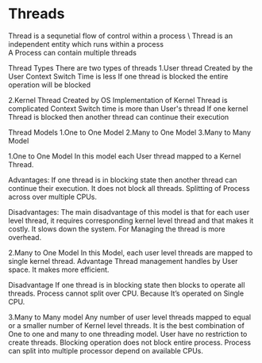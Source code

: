  # Threads 
Thread is a sequnetial flow of control within a process \ 
Thread is an independent entity which runs within a process \
A Process can contain multiple threads 

Thread Types 
There are two types of threads 
1.User thread
Created by the User
Context Switch Time is less 
If one thread is blocked the entire operation will be blocked 

2.Kernel Thread 
Created by OS
Implementation of Kernel Thread is complicated 
Context Switch time is more than User's thread 
If one kernel Thread is blocked then another thread can continue their execution 

Thread Models 
	1.One to One Model 
	2.Many to One Model 
	3.Many to Many Model 

1.One to One Model 
In this model each User thread mapped to a Kernel Thread.

Advantages:
If one thread is in blocking state then another thread can continue their execution. It does not block all threads.
Splitting of Process across over multiple CPUs.

Disadvantages:
The main disadvantage of this model is that for each user level thread, it requires corresponding kernel level thread and that makes it costly.
It slows down the system.
For Managing the thread is more overhead.

2.Many to One Model 
In this Model, each user level threads are mapped to single kernel thread.
Advantage
Thread management handles by User space. It makes more efficient.

Disadvantage
If one thread is in blocking state then blocks to operate all threads.
Process cannot split over CPU. Because It’s operated on Single CPU.

3.Many to Many model 
Any number of user level threads mapped to equal or a smaller number of Kernel level threads.
It is the best combination of One to one and many to one threading model.
User have no restriction to create threads.
Blocking operation does not block entire process.
Process can split into multiple processor depend on available CPUs.
